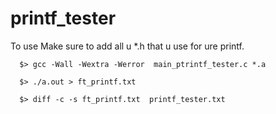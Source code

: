# printf_tester

To use Make sure to add all u *.h that u use for ure printf.</br>
``` shell
  $> gcc -Wall -Wextra -Werror  main_ptrintf_tester.c *.a
```
```shell
  $> ./a.out > ft_printf.txt
```
```shell
  $> diff -c -s ft_printf.txt  printf_tester.txt
```
